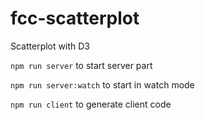 # fcc-scatterplot
Scatterplot with D3

`npm run server` to start server part

`npm run server:watch` to start in watch mode

`npm run client` to generate client code
